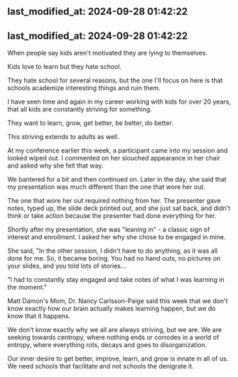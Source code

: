 last_modified_at: 2024-09-28 01:42:22
---
last_modified_at: 2024-09-28 01:42:22
---

When people say kids aren't motivated they are lying to themselves. 

Kids love to learn but they hate school. 

They hate school for several reasons, but the one I'll focus on here is that schools academize interesting things and ruin them. 

I have seen time and again in my career working with kids for over 20 years, that all kids are constantly striving for something. 

They want to learn, grow, get better, be better, do better. 

This striving extends to adults as well. 

At my conference earlier this week, a participant came into my session and looked wiped out. I commented on her slouched appearance in her chair and asked why she felt that way. 

We bantered for a bit and then continued on. Later in the day, she said that my presentation was much different than the one that wore her out. 

The one that wore her out required nothing from her. The presenter gave notes, typed up, the slide deck printed out, and she just sat back, and didn't think or take action because the presenter had done everything for her. 

Shortly after my presentation, she was "leaning in" - a classic sign of interest and enrollment. I asked her why she chose to be engaged in mine. 

She said, "In the other session, I didn't have to do anything, as it was all done for me. So, it became boring. You had no hand outs, no pictures on your slides, and you told lots of stories...

"I had to constantly stay engaged and take notes of what I was learning in the moment."

Matt Damon's Mom, Dr. Nancy Carlsson-Paige said this week that we don't know exactly how our brain actually makes learning happen, but we do know that it happens. 

We don't know exactly why we all are always striving, but we are. We are seeking towards centropy, where nothing ends or corrodes in a world of entropy, where everything rots, decays and goes to disorganization. 

Our inner desire to get better, improve, learn, and grow is innate in all of us. We need schools that facilitate and not schools the denigrate it. 